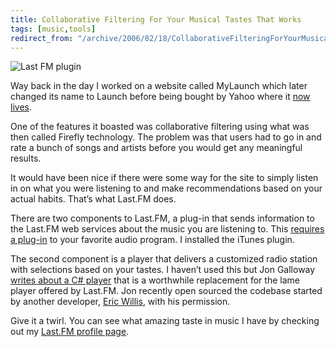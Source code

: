 ```yaml
---
title: Collaborative Filtering For Your Musical Tastes That Works
tags: [music,tools]
redirect_from: "/archive/2006/02/18/CollaborativeFilteringForYourMusicalTastesThatWorks.aspx/"
---
```


![Last FM plugin](https://haacked.com/images/psplugin.png)

Way back in the day I worked on a website called MyLaunch which later
changed its name to Launch before being bought by Yahoo where it [now
lives](http://music.yahoo.com/ "Launch").

One of the features it boasted was collaborative filtering using what
was then called Firefly technology. The problem was that users had to go
in and rate a bunch of songs and artists before you would get any
meaningful results.

It would have been nice if there were some way for the site to simply
listen in on what you were listening to and make recommendations based
on your actual habits. That’s what Last.FM does.

There are two components to Last.FM, a plug-in that sends information to
the Last.FM web services about the music you are listening to. This
[requires a
plug-in](http://www.last.fm/postsignup.php "Last.FM Plugins") to your
favorite audio program. I installed the iTunes plugin.

The second component is a player that delivers a customized radio
station with selections based on your tastes. I haven’t used this but
Jon Galloway [writes about a C#
player](http://weblogs.asp.net/jgalloway/archive/2006/02/19/438544.aspx "Last.FM Player")
that is a worthwhile replacement for the lame player offered by Last.FM.
Jon recently open sourced the codebase started by another developer,
[Eric Willis](http://www.fairlyrealistic.com/ "Eric Willis's Blog"),
with his permission.

Give it a twirl. You can see what amazing taste in music I have by
checking out my [Last.FM profile
page](http://www.last.fm/user/haacked/ "My Last.FM Profile Page").

